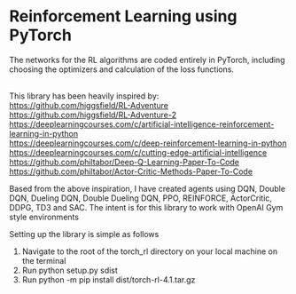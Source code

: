 # Reinforcement Learning using PyTorch
The networks for the RL algorithms are coded entirely in PyTorch, including choosing the optimizers and calculation of the loss functions. <br /><br />


This library has been heavily inspired by: <br />
https://github.com/higgsfield/RL-Adventure <br />
https://github.com/higgsfield/RL-Adventure-2 <br />
https://deeplearningcourses.com/c/artificial-intelligence-reinforcement-learning-in-python <br />
https://deeplearningcourses.com/c/deep-reinforcement-learning-in-python <br />
https://deeplearningcourses.com/c/cutting-edge-artificial-intelligence <br />
https://github.com/philtabor/Deep-Q-Learning-Paper-To-Code <br />
https://github.com/philtabor/Actor-Critic-Methods-Paper-To-Code <br />

Based from the above inspiration, I have created agents using DQN, Double DQN, Dueling DQN, Double Dueling DQN, PPO, REINFORCE, ActorCritic, DDPG, TD3 and SAC.
The intent is for this library to work with OpenAI Gym style environments <br />

Setting up the library is simple as follows <br />
1. Navigate to the root of the torch_rl directory on your local machine on the terminal<br />
2. Run python setup.py sdist <br />
3. Run python -m pip install dist/torch-rl-4.1.tar.gz <br />
